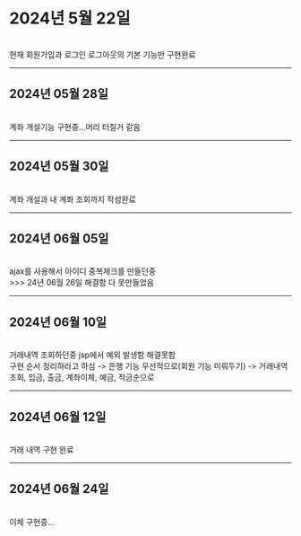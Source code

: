 <h1>2024년 5월 22일</h1><br>
현재 회원가입과 로그인 로그아웃의 기본 기능만 구현완료
<hr>
<h2>2024년 05월 28일</h2><br>
계좌 개설기능 구현중...머리 터질거 같음<br>
<hr>
<h2>2024년 05월 30일</h2><br>
계좌 개설과 내 계좌 조회까지 작성완료
<hr>
<h2>2024년 06월 05일</h2><br>
ajax를 사용해서 아이디 중복체크를 만들던중<br> >>> 24년 06월 26일 해결함
다 못만들었음
<hr>
<h2>2024년 06월 10일</h2><br>
거래내역 조회하던중 jsp에서 예외 발생함 해결못함<br>
구현 순서 정리하라고 하심 -> 은행 기능 우선적으로(회원 기능 미뤄두기) -> 거래내역 조회, 입금, 출금, 계좌이체, 예금, 적금순으로
<hr>
<h2>2024년 06월 12일</h2><br>
거래 내역 구현 완료
<hr>
<h2>2024년 06월 24일</h2><br>
이체 구현중...<br>
